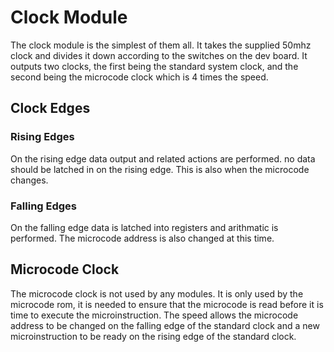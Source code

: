 # Clock Module

The clock module is the simplest of them all. It takes the supplied 50mhz clock and divides it down according to the switches on the dev board. It outputs two clocks, the first being the standard system clock, and the second being the microcode clock which is 4 times the speed.


## Clock Edges
### Rising Edges
On the rising edge data output and related actions are performed. no data should be latched in on the rising edge. This is also when the microcode changes.
### Falling Edges
On the falling edge data is latched into registers and arithmatic is performed. The microcode address is also changed at this time.


## Microcode Clock
The microcode clock is not used by any modules. It is only used by the microcode rom, it is needed to ensure that the microcode is read before it is time to execute the microinstruction. The speed allows the microcode address to be changed on the falling edge of the standard clock and a new microinstruction to be ready on the rising edge of the standard clock.